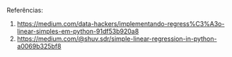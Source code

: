 Referências:

1. https://medium.com/data-hackers/implementando-regress%C3%A3o-linear-simples-em-python-91df53b920a8
2. https://medium.com/@shuv.sdr/simple-linear-regression-in-python-a0069b325bf8
